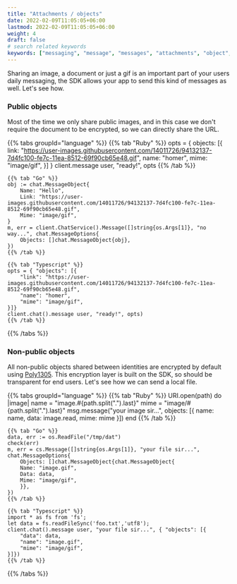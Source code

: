 ```yaml
---
title: "Attachments / objects"
date: 2022-02-09T11:05:05+06:00
lastmod: 2022-02-09T11:05:05+06:00
weight: 4
draft: false
# search related keywords
keywords: ["messaging", "message", "messages", "attachments", "object", "image", "file"]
---
```


Sharing an image, a document or just a gif is an important part of your users daily messaging, the SDK allows your app to send this kind of messages as well. Let's see how.

### Public objects

Most of the time we only share public images, and in this case we don't require the document to be encrypted, so we can directly share the URL.

{{% tabs groupId="language" %}}
    {{% tab "Ruby" %}}
    opts = { objects: [{ 
        link: "https://user-images.githubusercontent.com/14011726/94132137-7d4fc100-fe7c-11ea-8512-69f90cb65e48.gif", 
        name: "homer",
        mime: "image/gif",
    }] }
    client.message user, "ready!", opts
    {{% /tab %}}

    {{% tab "Go" %}}
	obj := chat.MessageObject{
		Name: "Hello",
		Link: "https://user-images.githubusercontent.com/14011726/94132137-7d4fc100-fe7c-11ea-8512-69f90cb65e48.gif",
		Mime: "image/gif",
	}
	m, err = client.ChatService().Message([]string{os.Args[1]}, "no way...", chat.MessageOptions{
		Objects: []chat.MessageObject{obj},
	})    
    {{% /tab %}}

    {{% tab "Typescript" %}}
    opts = { "objects": [{
        "link": "https://user-images.githubusercontent.com/14011726/94132137-7d4fc100-fe7c-11ea-8512-69f90cb65e48.gif", 
        "name": "homer",
        "mime": "image/gif",
    }]}
    client.chat().message user, "ready!", opts)
    {{% /tab %}}
{{% /tabs %}}


### Non-public objects

All non-public objects shared between identities are encrypted by default using [Poly1305](https://en.wikipedia.org/wiki/Poly1305). This encryption layer is built on the SDK, so should be transparent for end users. Let's see how we can send a local file.

{{% tabs groupId="language" %}}
    {{% tab "Ruby" %}}
    URI.open(path) do |image|
        name = "image.#{path.split(".").last}"
        mime = "image/#{path.split(".").last}"
        msg.message("your image sir...", objects: [{ name: name,
                                                     data: image.read,
                                                     mime: mime }])
    end
    {{% /tab %}}

    {{% tab "Go" %}}
    data, err := os.ReadFile("/tmp/dat")
    check(err)
	m, err = cs.Message([]string{os.Args[1]}, "your file sir...", chat.MessageOptions{
		Objects: []chat.MessageObject{chat.MessageObject{
		Name: "image.gif",
		Data: data,
		Mime: "image/gif",
	    }},
	})    
    {{% /tab %}}

    {{% tab "Typescript" %}}
    import * as fs from 'fs';
    let data = fs.readFileSync('foo.txt','utf8');
    client.chat().message user, "your file sir...", { "objects": [{
        "data": data, 
        "name": "image.gif",
        "mime": "image/gif",
    }]})
    {{% /tab %}}
{{% /tabs %}}
